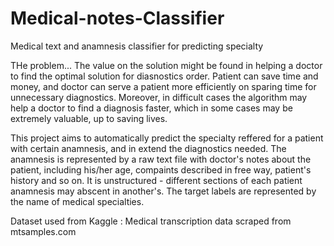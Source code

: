 # Medical-notes-Classifier
Medical text and anamnesis classifier for predicting specialty

THe problem...
The value on the solution might be found in helping a doctor to find the optimal solution for diasnostics order. 
Patient can save time and money, and doctor can serve a patient more efficiently on sparing time for unnecessary diagnostics. 
Moreover, in difficult cases the algorithm may help a doctor to find a diagnosis faster, which in some cases may be extremely valuable, up to saving lives.

This project aims to automatically predict the specialty reffered for a patient with certain anamnesis, and in extend the diagnostics needed.
The anamnesis is represented by a raw text file with doctor's notes about the patient, including his/her age, compaints described in free way, patient's history and so on. It is unstructured - different sections of each patient anamnesis may abscent in another's.
The target labels are represented by the name of medical specialties.

Dataset used from Kaggle : Medical transcription data 
scraped from mtsamples.com
